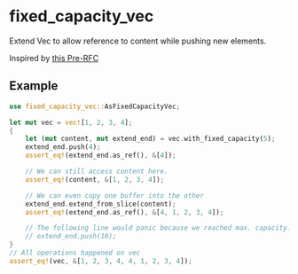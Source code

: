 # fixed_capacity_vec

Extend Vec to allow reference to content while pushing new elements.

Inspired by [this Pre-RFC](https://internals.rust-lang.org/t/pre-rfc-fixed-capacity-view-of-vec/8413)

## Example

```rust
use fixed_capacity_vec::AsFixedCapacityVec;

let mut vec = vec![1, 2, 3, 4];
{
    let (mut content, mut extend_end) = vec.with_fixed_capacity(5);
    extend_end.push(4);
    assert_eq!(extend_end.as_ref(), &[4]);

    // We can still access content here.
    assert_eq!(content, &[1, 2, 3, 4]);

    // We can even copy one buffer into the other
    extend_end.extend_from_slice(content);
    assert_eq!(extend_end.as_ref(), &[4, 1, 2, 3, 4]);

    // The following line would panic because we reached max. capacity:
    // extend_end.push(10);
}
// All operations happened on vec
assert_eq!(vec, &[1, 2, 3, 4, 4, 1, 2, 3, 4]);
```
